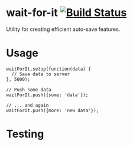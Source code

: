 # wait-for-it [![Build Status](https://travis-ci.org/zacharyrankin/wait-for-it.svg?branch=master)](https://travis-ci.org/zacharyrankin/wait-for-it)

Utility for creating efficient auto-save features.

# Usage

```
waitForIt.setup(function(data) {
  // Save data to server
}, 5000);

// Push some data
waitForIt.push({some: 'data'});

// ... and again
waitForIt.push({more: 'new data'});

```

# Testing
